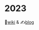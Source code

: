 # 2023
📝[wiki](https://github.com/UIJIh/2023/wiki) & ✍️[blog](https://m.blog.naver.com/uijis?categoryNo=1)
